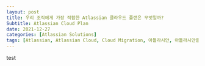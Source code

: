 ```yaml
---
layout: post
title: 우리 조직에게 가장 적합한 Atlassian 클라우드 플랜은 무엇일까?
Subtitle: Atlassian Cloud Plan 
date: 2021-12-27
categories: [Atlassian Solutions]
tags: [Atlassian, Atlassian Cloud, Cloud Migration, 아틀라시안, 아틀라시안클라우드, Jira Cloud, Confluence Cloud]
---
```


test

<div class='zift_plugin' id='8a99837c7c93dc41017c95fb11c71fb6'></div>

<script type='text/javascript' src='https://widgets.ziftsolutions.com/atlassian.ziftsolutions.com/js/8a99837c7c93dc41017c95fb11c71fb6'  charset='utf-8'></script>
